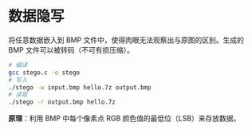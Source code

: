 # 数据隐写
将任意数据嵌入到 BMP 文件中，使得肉眼无法观察出与原图的区别。生成的 BMP 文件可以被转码（不可有损压缩）。

```bash
# 编译
gcc stego.c -o stego
# 写入
./stego -w input.bmp hello.7z output.bmp
# 读取
./stego -r output.bmp hello.7z
```

**原理**：利用 BMP 中每个像素点 RGB 颜色值的最低位（LSB）来存放数据。
